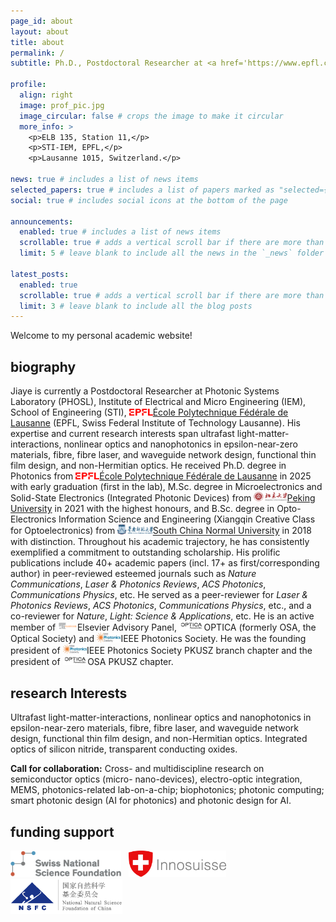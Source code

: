 ```yaml
---
page_id: about
layout: about
title: about
permalink: /
subtitle: Ph.D., Postdoctoral Researcher at <a href='https://www.epfl.ch/labs/phosl/'>Photonic Systems Laboratory (PHOSL), École Polytechnique Fédérale de Lausanne (EPFL)</a>

profile:
  align: right
  image: prof_pic.jpg
  image_circular: false # crops the image to make it circular
  more_info: >
    <p>ELB 135, Station 11,</p>
    <p>STI-IEM, EPFL,</p>
    <p>Lausanne 1015, Switzerland.</p>

news: true # includes a list of news items
selected_papers: true # includes a list of papers marked as "selected={true}"
social: true # includes social icons at the bottom of the page

announcements:
  enabled: true # includes a list of news items
  scrollable: true # adds a vertical scroll bar if there are more than 3 news items
  limit: 5 # leave blank to include all the news in the `_news` folder

latest_posts:
  enabled: true
  scrollable: true # adds a vertical scroll bar if there are more than 3 new posts items
  limit: 3 # leave blank to include all the blog posts
---
```


Welcome to my personal academic website!

## biography

Jiaye is currently a Postdoctoral Researcher at Photonic Systems Laboratory (PHOSL), Institute of Electrical and Micro Engineering (IEM), School of Engineering (STI), <img src="/assets/img/university_logos/EPFL.png" style="height: 0.8em; ">[École Polytechnique Fédérale de Lausanne](https://www.epfl.ch/) (EPFL, Swiss Federal Institute of Technology Lausanne). His expertise and current research interests span ultrafast light-matter-interactions, nonlinear optics and nanophotonics in epsilon-near-zero materials, fibre, fibre laser, and waveguide network design, functional thin film design, and non-Hermitian optics. He received Ph.D. degree in Photonics from <img src="/assets/img/university_logos/EPFL.png" style="height: 0.8em; ">[École Polytechnique Fédérale de Lausanne](https://www.epfl.ch/) in 2025 with early graduation (first in the lab), M.Sc. degree in Microelectronics and Solid-State Electronics (Integrated Photonic Devices) from <img src="/assets/img/university_logos/PKU.png" style="height: 1.1em; ">[Peking University](https://www.pku.edu.cn/) in 2021 with the highest honours, and B.Sc. degree in Opto-Electronics Information Science and Engineering (Xiangqin Creative Class for Optoelectronics) from <img src="/assets/img/university_logos/SCNU.png" style="height: 1.1em; ">[South China Normal University](https://www.scnu.edu.cn/) in 2018 with distinction. Throughout his academic trajectory, he has consistently exemplified a commitment to outstanding scholarship. His prolific publications include 40+ academic papers (incl. 17+ as first/corresponding author) in peer-reviewed esteemed journals such as _Nature Communications_, _Laser & Photonics Reviews_, _ACS Photonics_, _Communications Physics_, etc. He served as a peer-reviewer for _Laser & Photonics Reviews_, _ACS Photonics_, _Communications Physics_, etc., and a co-reviewer for _Nature_, _Light: Science & Applications_, etc. He is an active member of <img src="/assets/img/post_covers/Elsevier.png" style="height: 1.1em; ">Elsevier Advisory Panel, <img src="/assets/img/post_covers/OPTICA.png" style="height: 1.1em; ">OPTICA (formerly OSA, the Optical Society) and <img src="/assets/img/post_covers/IPS.jpeg" style="height: 1.1em; ">IEEE Photonics Society. He was the founding president of <img src="/assets/img/post_covers/IPS.jpeg" style="height: 1.1em; ">IEEE Photonics Society PKUSZ branch chapter and the president of <img src="/assets/img/post_covers/OPTICA.png" style="height: 1.1em; ">OSA PKUSZ chapter.

## research Interests

Ultrafast light-matter-interactions, nonlinear optics and nanophotonics in epsilon-near-zero materials, fibre, fibre laser, and waveguide network design, functional thin film design, and non-Hermitian optics. Integrated optics of silicon nitride, transparent conducting oxides.

**Call for collaboration:** Cross- and multidiscipline research on semiconductor optics (micro- nano-devices), electro-optic integration, MEMS, photonics-related lab-on-a-chip; biophotonics; photonic computing; smart photonic design (AI for photonics) and photonic design for AI.

## funding support

[<img src="/assets/img/fundings/SNSF.png" style="height: 3em; ">](https://data.snf.ch/grants/grant/188605) &nbsp; [<img src="/assets/img/fundings/Innosuisse.png" style="height: 3em; ">](https://www.innosuisse.admin.ch/en) &nbsp; [<img src="/assets/img/fundings/NSFC-ENCN.png" style="height: 4em; ">](https://www.nsfc.gov.cn/)
